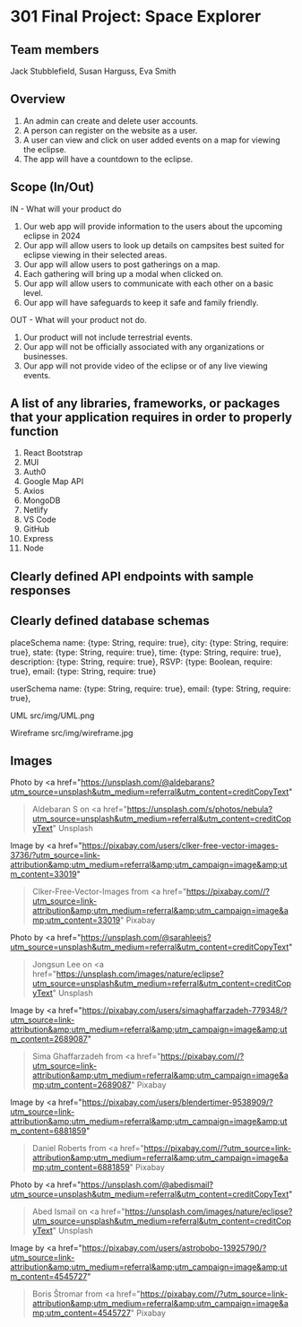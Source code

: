 # 301 Final Project: Space Explorer

## Team members

Jack Stubblefield, Susan Harguss, Eva Smith

## Overview

1. An admin can create and delete user accounts.
2. A person can register on the website as a user.
3. A user can view and click on user added events on a map for viewing the eclipse.
4. The app will have a countdown to the eclipse.

## Scope (In/Out)

IN - What will your product do

 1. Our web app will provide information to the users about the upcoming eclipse in 2024
 2. Our app will allow users to look up details on campsites best suited for eclipse viewing in their selected areas.
 3. Our app will allow users to post gatherings on a map.
 4. Each gathering will bring up a modal when clicked on.
 5. Our app will allow users to communicate with each other on a basic level.
 6. Our app will have safeguards to keep it safe and family friendly.

OUT - What will your product not do.

 1. Our product will not include terrestrial events.
 2. Our app will not be officially associated with any organizations or businesses.
 3. Our app will not provide video of the eclipse or of any live viewing events.

## A list of any libraries, frameworks, or packages that your application requires in order to properly function

 1. React Bootstrap
 2. MUI
 3. Auth0
 4. Google Map API
 5. Axios
 6. MongoDB
 7. Netlify
 8. VS Code
 9. GitHub
10. Express
11. Node

## Clearly defined API endpoints with sample responses

## Clearly defined database schemas

 placeSchema
    name: {type: String, require: true},
    city: {type: String, require: true},
    state: {type: String, require: true},
    time: {type: String, require: true},
    description: {type: String, require: true},
    RSVP: {type: Boolean, require: true},
    email: {type: String, require: true}

userSchema
    name: {type: String, require: true},
    email: {type: String, require: true},

UML
src/img/UML.png

Wireframe
src/img/wireframe.jpg

## Images

Photo by <a href="https://unsplash.com/@aldebarans?utm_source=unsplash&utm_medium=referral&utm_content=creditCopyText"
>Aldebaran S</a> on
<a href="https://unsplash.com/s/photos/nebula?utm_source=unsplash&utm_medium=referral&utm_content=creditCopyText"
>Unsplash</a>
  
Image by <a href="https://pixabay.com/users/clker-free-vector-images-3736/?utm_source=link-attribution&amp;utm_medium=referral&amp;utm_campaign=image&amp;utm_content=33019"
>Clker-Free-Vector-Images</a> from
 <a href="https://pixabay.com//?utm_source=link-attribution&amp;utm_medium=referral&amp;utm_campaign=image&amp;utm_content=33019"
 >Pixabay</a>

Photo by <a href="https://unsplash.com/@sarahleejs?utm_source=unsplash&utm_medium=referral&utm_content=creditCopyText"
>Jongsun Lee</a> on
<a href="https://unsplash.com/images/nature/eclipse?utm_source=unsplash&utm_medium=referral&utm_content=creditCopyText"
>Unsplash</a>
  
  Image by <a href="https://pixabay.com/users/simaghaffarzadeh-779348/?utm_source=link-attribution&amp;utm_medium=referral&amp;utm_campaign=image&amp;utm_content=2689087"
  >Sima Ghaffarzadeh</a> from
  <a href="https://pixabay.com//?utm_source=link-attribution&amp;utm_medium=referral&amp;utm_campaign=image&amp;utm_content=2689087"
  >Pixabay</a>

  Image by <a href="https://pixabay.com/users/blendertimer-9538909/?utm_source=link-attribution&amp;utm_medium=referral&amp;utm_campaign=image&amp;utm_content=6881859"
  >Daniel Roberts</a>
  from <a href="https://pixabay.com//?utm_source=link-attribution&amp;utm_medium=referral&amp;utm_campaign=image&amp;utm_content=6881859"
  >Pixabay</a>

  Photo by <a href="https://unsplash.com/@abedismail?utm_source=unsplash&utm_medium=referral&utm_content=creditCopyText"
  >Abed Ismail</a>
   on <a href="https://unsplash.com/images/nature/eclipse?utm_source=unsplash&utm_medium=referral&utm_content=creditCopyText"
   >Unsplash</a>
  
  Image by <a href="https://pixabay.com/users/astrobobo-13925790/?utm_source=link-attribution&amp;utm_medium=referral&amp;utm_campaign=image&amp;utm_content=4545727"
  >Boris Štromar</a>
  from <a href="https://pixabay.com//?utm_source=link-attribution&amp;utm_medium=referral&amp;utm_campaign=image&amp;utm_content=4545727"
  >Pixabay</a>
  